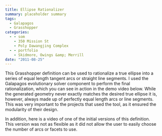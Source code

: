 ```yaml
---
title: Ellipse Rationalizer
summary: placeholder summary
tags:
  - Galapagos
  - Grasshopper
categories:
  - - som
    - 350 Mission St
    - Poly Dawangjing Complex
  - - portfolio
    - Skidmore, Owings &amp; Merrill
date: "2011-08-25"
---
```


This Grasshopper definition can be used to rationalize a true ellipse into a series of equal length tangent arcs or straight line segments. I used the Galapagos evolutionary solver component to perform the final rationalization, which you can see in action in the demo video below. While the generated geometry never exactly matches the desired true ellipse it is, however, always made up of perfectly equal length arcs or line segments. This was very important to the projects that used the tool, as it ensured the modularity of their design.

In addition, here is a video of one of the initial versions of this definition. This version was not as flexible as it did not allow the user to easily choose the number of arcs or facets to use.
